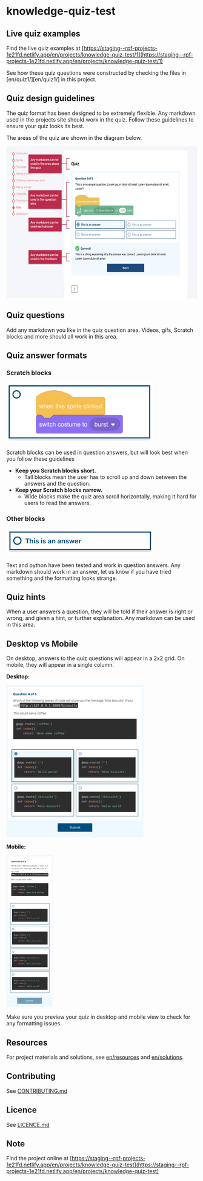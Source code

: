# knowledge-quiz-test

## Live quiz examples
Find the live quiz examples at [https://staging--rpf-projects-1e21fd.netlify.app/en/projects/knowledge-quiz-test/1](https://staging--rpf-projects-1e21fd.netlify.app/en/projects/knowledge-quiz-test/1)

See how these quiz questions were constructed by checking the files in [en/quiz1/][en/quiz1/] in this project.

## Quiz design guidelines
The quiz format has been designed to be extremely flexible. Any markdown used in the projects site should work in the quiz. Follow these guidelines to ensure your quiz looks its best.

The areas of the quiz are shown in the diagram below.

<img src="readmeImages/QuizAreas.png" height="400">

## Quiz questions
Add any markdown you like in the quiz question area. Videos, gifs, Scratch blocks and more should all work in this area.

## Quiz answer formats
### Scratch blocks
![Scratch answer](readmeImages/ScratchAnswer.png)

Scratch blocks can be used in question answers, but will look best when you follow these guidelines

- **Keep you Scratch blocks short.**
  - Tall blocks mean the user has to scroll up and down between the answers and the question.
- **Keep your Scratch blocks narrow.**
  - Wide blocks make the quiz area scroll horizontally, making it hard for users to read the answers.
  
### Other blocks
![Text answer](readmeImages/TextAnswer.png)

Text and python have been tested and work in question answers. Any markdown should work in an answer, let us know if you have tried something and the formatting looks strange.

## Quiz hints
When a user answers a question, they will be told if their answer is right or wrong, and given a hint, or further explanation. Any markdown can be used in this area.

## Desktop vs Mobile
On desktop, answers to the quiz questions will appear in a 2x2 grid. On mobile, they will appear in a single column.

**Desktop:**

<img src="readmeImages/DesktopExamplePython.png" height="400">

**Mobile:**

<img src="readmeImages/MobileExamplePython.png" height="400">

Make sure you preview your quiz in desktop and mobile view to check for any formatting issues.

## Resources
For project materials and solutions, see [en/resources](https://github.com/raspberrypilearning/knowledge-quiz-test/tree/master/en/resources) and [en/solutions](https://github.com/raspberrypilearning/knowledge-quiz-test/tree/master/en/solutions).

## Contributing
See [CONTRIBUTING.md](CONTRIBUTING.md)

## Licence
 See [LICENCE.md](LICENCE.md)

## Note
Find the project online at [https://staging--rpf-projects-1e21fd.netlify.app/en/projects/knowledge-quiz-test](https://staging--rpf-projects-1e21fd.netlify.app/en/projects/knowledge-quiz-test)
